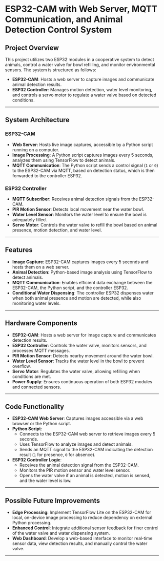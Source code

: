 # ESP32-CAM with Web Server, MQTT Communication, and Animal Detection Control System

## Project Overview

This project utilizes two ESP32 modules in a cooperative system to detect animals, control a water valve for bowl refilling, and monitor environmental sensors. The system is structured as follows:

- **ESP32-CAM**: Hosts a web server to capture images and communicate animal detection results.
- **ESP32 Controller**: Manages motion detection, water level monitoring, and controls a servo motor to regulate a water valve based on detected conditions.

---

## System Architecture

### ESP32-CAM
- **Web Server**: Hosts live image captures, accessible by a Python script running on a computer.
- **Image Processing**: A Python script captures images every 5 seconds, analyzes them using TensorFlow to detect animals.
- **MQTT Communication**: The Python script sends a control signal (`1` or `0`) to the ESP32-CAM via MQTT, based on detection status, which is then forwarded to the controller ESP32.

### ESP32 Controller
- **MQTT Subscriber**: Receives animal detection signals from the ESP32-CAM.
- **PIR Motion Sensor**: Detects local movement near the water bowl.
- **Water Level Sensor**: Monitors the water level to ensure the bowl is adequately filled.
- **Servo Motor**: Controls the water valve to refill the bowl based on animal presence, motion detection, and water level.

---

## Features

- **Image Capture**: ESP32-CAM captures images every 5 seconds and hosts them on a web server.
- **Animal Detection**: Python-based image analysis using TensorFlow to detect animals.
- **MQTT Communication**: Enables efficient data exchange between the ESP32-CAM, the Python script, and the controller ESP32.
- **Conditional Water Dispensing**: The controller ESP32 dispenses water when both animal presence and motion are detected, while also monitoring water levels.

---

## Hardware Components

- **ESP32-CAM**: Hosts a web server for image capture and communicates detection results.
- **ESP32 Controller**: Controls the water valve, monitors sensors, and processes MQTT messages.
- **PIR Motion Sensor**: Detects nearby movement around the water bowl.
- **Water Level Sensor**: Tracks the water level in the bowl to prevent overflow.
- **Servo Motor**: Regulates the water valve, allowing refilling when conditions are met.
- **Power Supply**: Ensures continuous operation of both ESP32 modules and connected sensors.

---

## Code Functionality

- **ESP32-CAM Web Server**: Captures images accessible via a web browser or the Python script.
- **Python Script**:
  - Connects to the ESP32-CAM web server to retrieve images every 5 seconds.
  - Uses TensorFlow to analyze images and detect animals.
  - Sends an MQTT signal to the ESP32-CAM indicating the detection result (`1` for presence, `0` for absence).
- **ESP32 Controller Logic**:
  - Receives the animal detection signal from the ESP32-CAM.
  - Monitors the PIR motion sensor and water level sensor.
  - Opens the water valve if an animal is detected, motion is sensed, and the water level is low.

---

## Possible Future Improvements

- **Edge Processing**: Implement TensorFlow Lite on the ESP32-CAM for local, on-device image processing to reduce dependency on external Python processing.
- **Enhanced Control**: Integrate additional sensor feedback for finer control of the water valve and water dispensing system.
- **Web Dashboard**: Develop a web-based interface to monitor real-time sensor data, view detection results, and manually control the water valve.

---

